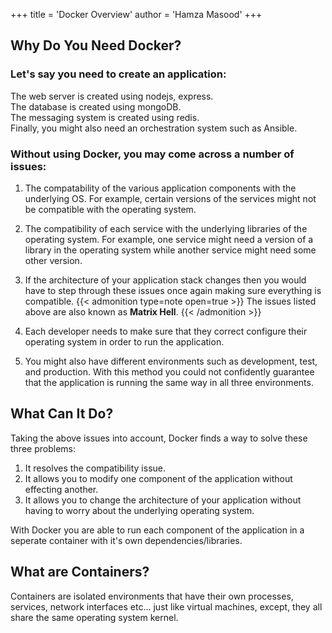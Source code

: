 +++
title = 'Docker Overview'
author = 'Hamza Masood'
+++

## Why Do You Need Docker?

### Let's say you need to create an application:
The web server is created using nodejs, express.\
The database is created using mongoDB.\
The messaging system is created using redis.\
Finally, you might also need an orchestration system such as Ansible. 


### Without using Docker, you may come across a number of issues:

1. The compatability of the various application components with the underlying OS. For example, certain versions of the services might not be compatible with the operating system. 
2. The compatibility of each service with the underlying libraries of the operating system. For example, one service might need a version of a library in the operating system while another service might need some other version. 
3. If the architecture of your application stack changes then you would have to step through these issues once again making sure everything is compatible.
   {{< admonition type=note open=true >}}
   The issues listed above are also known as **Matrix Hell**.
   {{< /admonition >}}


4. Each developer needs to make sure that they correct configure their operating system in order to run the application. 
5. You might also have different environments such as development, test, and production. With this method you could not confidently guarantee that the application is running the same way in all three environments.

## What Can It Do?

Taking the above issues into account, Docker finds a way to solve these three problems:
1. It resolves the compatibility issue.
2. It allows you to modify one component of the application without effecting another. 
3. It allows you to change the architecture of your application without having to worry about the underlying operating system. 

With Docker you are able to run each component of the application in a seperate container with it's own dependencies/libraries.

## What are Containers?

Containers are isolated environments that have their own processes, services, network interfaces etc... just like virtual machines, except, they all share the same operating system kernel.
